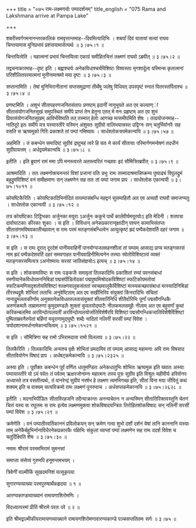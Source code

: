+++
title = "०७५ राम-लक्ष्मणयोः पम्पादर्शनम्"
title_english = "075 Rama and Lakshmana arrive at Pampa Lake"

+++


शबरीस्वर्गगमनानन्तरकालिकं रामवृत्तान्तमाह--दिवमित्यादिभिः । शबर्यां दिवं
यातायां सत्यां राघवः चिन्तयामास मुनिप्रभावं प्रशंसयामासेत्यर्थः  ॥ 
३।७५।१  ॥   

  

चिन्तयित्वेति । महात्मनां प्रभावं चिन्तयित्वा एकाग्रं समीहितचित्तं
लक्ष्मणं राघवो ऽब्रवीत्  ॥  ३।७५।२  ॥   

  

तद्वचनाकारमाह--दृष्ट इति । बह्वाश्चर्यः अनेकविधाश्चर्यविशिष्टः
विश्वस्ताः मृगशार्दूला यस्मिन्स कृतात्मनां परिशीलितपरमात्मनां
मुनीनामाश्रमो मया दृष्टः  ॥  ३।७५।३  ॥   

  

सप्तानामिति । तेषां मुनिभिरानीतानां सप्तसमुद्राणां तीर्थेषु जलेषु
विधिवत् उपस्पृष्टं स्नातं पितरस्तर्पिताश्च  ॥  ३।७५।४  ॥   

  

प्रणष्टमिति । अशुभं सीतापहरणजनितसंतापः प्रणष्टम् इदानीं नानुभूयते अत एव
कल्याण्ां सीतासंयोगजनितसुखं समुपस्थितं समीपे प्राप्तं तेन हेतुना एतत् मे
मनः प्रहृष्टम् अत एव शुभं प्रियासंयोगजनितसुखम् आविर्भविष्यति तत् तस्मात्
हेतोः आगच्छ मत्समीपमिति शेषः । तत्प्रयोजनमाह--नातिदूरे इतः समीपे यत्र
यस्यास्तीरे यस्मिन् अंशुमतः सुग्रीवो वालिभयात्त्रस्त उद्विग्नः सन्
चतुर्भिर्वानरैः सह वसति स ऋष्यमूको गिरिः प्रकाशते तां पम्पां गमिष्यावः ।
सार्धश्लोकत्रयमेकान्वयि  ॥  ३।७५।५७  ॥   

  

अहमिति । तं कबन्धेन समादिष्टं सुग्रीवं द्रष्टुमहं त्वरे हि यतः मे कार्यं
सीतायाः परिमार्गणमन्वेषणं तदधीनं सुग्रीवायत्तम् । अर्धद्वयमेकान्वयि  ॥ 
३।७५।८  ॥   

  

इतीति । इति ब्रुवाणं रामं ममा ऽपि मनस्त्वरते अतस्त्वरितं गच्छावः इदं
सौमित्रिरब्रवीत्  ॥  ३।७५।९  ॥   

  

आश्रमादिति । ततः लक्ष्मणोक्त्यनन्तरं विशां प्रजानां पतिः प्रभुः रामः
तस्मादाश्रमान्निष्क्रम्य पुष्पाढ्यं विपुलद्रुमं बहुद्रुमविशिष्टं वनं
समीक्षमाणः सन् लक्ष्मणेन सह ततः तां पम्पां जगाम प्राप । सार्धश्लोक
एकान्वयी  ॥  ३।७५।१०११  ॥   

  

कोयष्टिकैरिति । कोयष्टिकादिभिर्नादितं तत्पम्पासंबन्धि महद्वनं सुसमाहितौ
अत एव अव्यग्रौ राघवौ समाजग्मतुः । सार्धश्लोक एकान्वयी  ॥  ३।७५।१२  ॥   

  

तत्र कोयष्टिकाः टिट्टिभकाः अर्जुनका मयूराः ऽअर्जुनः ककुभे पार्थे
कार्तवीर्यमयूरयोःऽ इति मेदिनी । शतपत्रा दार्वाघाटकाः कीरकाः शुकाः । स
इति । विविधान् अनेकप्रकारान्वृक्षादीन् पश्यन् कामाभिसंतप्तः
सीतासंगमविषयकातीच्छावान् स रामः परमं मतङ्गसंबन्धित्वेन अत्युत्कृष्टं
ह्रदं पम्पैकदेशवर्ति दहरं जगाम  ॥  ३।७५।१३  ॥   

  

स इति । स रामः दूरात् दूरदेशं पानीयवाहिनीं पानयोग्यजलवहनशीलां तां
पम्पाम् आसाद्य प्राप्य मतङ्गसरसं नाम ह्रदं पम्पैकदेशवर्ति दहरं समवगाहत
पानीयवाहिनीमित्यनेन तस्याः स्रोतोविशिष्टात्वं व्यक्तं मतङ्गसरसमित्यत्र
ऽअनोश्मायः सरसां जातिसंज्ञयोःऽ इत्यच्  ॥  ३।७५।१४  ॥   

  

स इति । शोकसमाविष्टः स रामः पङ्कजैः समावृतां तिलकादिभिः प्रकाशितां
रम्यां पवनसंबाधां रमणीयानेकविधोपवननिबिडां पद्मसंपीडितोदकां
पद्मपुष्पमिश्रोदकविशिष्टां स्फटिकोपमतोयां स्फटिकमणिसदृशतोयविशिष्टां
श्लक्ष्णवालुकसंततां स्वच्छवालुकैर्विशिष्टां मत्स्यकच्छपसंबाधां
मत्स्यादिनिबिडां तीरस्थद्रुमैः शोभितां लताभिः अनुवेष्टिताम् अत एव
सखीभिरिव संयुक्तां किंनरादिभिः संचितां नानाद्रुमलताकीर्णाम्
अनुक्तानेकविधतरुलतासंयुक्तां शीतवारिनिधिं शीतैर्वारिभिः पूर्णां
पद्मसौगन्धिकैः अरुणकमलैः ताम्रामरुणां कुमुदमण्डलैः शुक्लां कुवलयोद्घाटैः
नीलकमलसमूहैः नीलाम् अत एव बहुवर्णां कुथां करिकम्बलमिव अरविन्दोत्पलवतीं
अरविन्दोत्पलयोर्जातिविशेषैरपि विशिष्टां
पद्मसौगन्धिकजातिविशेषैर्विशिष्टां पुष्पिताम्रवनैरुपेतां बर्हिणां
मयूराणामुद्घुष्टैः शब्दैः नादितां नलिनीं सरसीं पम्पां विवेश ।
त्रयोदशानामर्धानामेकान्वयित्वम्  ॥  ३।७५।१५२१  ॥   

  

स इति । सौमित्रिणा सह रामो ऽभिरामदाता रामो विललाप  ॥  ३।७५।२२  ॥   

  

तिलकैरिति । तिलकादिभिः अन्यश्च वृक्षैः शोभितां प्रमदामिव तां पम्पाम्
आसाद्य महामनाः अपि रामः विषसाद सीतावियोगेन विषादं प्राप ।
अर्धषट्कमेकान्वयि  ॥  ३।७५।२३२५  ॥   

  

अस्या इति । पूर्वोक्तः कबन्धेन पूर्वं वर्णितः धातुमण्डितः अनेकधातुभिः
शोभितः ऋष्यमूक इति ख्यातः अस्याः पम्पायास्तीरे यो ऽयं पर्वतः तं पर्वतम्
ऋक्षरजोनाम्नः महात्मनः तस्य पुत्रः सुग्रीव इति विश्रुतः महीवीर्यः
हरिर्वानरः अध्यास्ते तत्र वसतीत्यर्थः, तं वानरेन्द्रं सुग्रीवं नरर्षभ हे
लक्ष्मण त्वमभिगच्छ इति, सीतां विना मया जीवितुं कथं शक्यम् इति च वाक्यम्
सत्यविक्रमो रामः लक्ष्मणं पुनरुवाच । अर्धसप्तकमेकान्वयि  ॥  ३।७५।२६२८
 ॥   

  

इतीति । मदनाभिपीडितः सीताविरहजनि तदैन्याक्रान्तः अनन्यचेतनः न अन्यस्मिन्
सीतातिरिक्तवस्तुनि चेतनं चित्तं यस्य सः रघूत्तमः स रामः इत्येव
लक्ष्मणमुक्त्वा शोकविषादयन्त्रितः तिरोहितशोकविषादः सन् नलिनीं सरसीं
पम्पां विवेश  ॥  ३।७५।२९  ॥   

  

क्रमेणेति । वनं पम्पातीरवर्तिकाननं प्रविलोकयन् सन् क्रमेण गत्वा शुभो
दर्शो दर्शनं येषां तानि काननानि यस्याः ताम्
अनेकैर्बहुभिर्नानाविधैरनेकप्रकारकैः पक्षिभिः संकुलां व्याप्तां पम्पां
लक्ष्मणेन सह रामः ददर्श विवेश च चतुर्दिक्ष्विति शेषः  ॥  ३।७५।३०  ॥   

  

नमामः श्रीरामं परममभिरामं सुमनसां  

समाप्ता संसेव्यं गुरुमपि हनूमन्तमभयम् ।  

त्रिवेणीं वाल्मीकिं सुखदमनिशं यत्सुकृपया  

सुगारण्यव्याख्या परमपुरुषार्थैकहृदया  ॥  १  ॥   

  

आरण्यकाण्डव्याख्यानं रामायणाशिरोमणिः ।  

विदध्यात्परमां प्रीतिं श्रीरामे परतः परे  ॥  २  ॥   

  

इति श्रीमद्वाल्मीकीयरामायणव्याख्याने रामायणशिरोमणावारण्यकाण्डे
पञ्चसप्ततितमः सर्गः  ॥  ३।७५  ॥   

  


